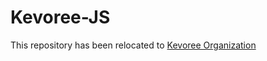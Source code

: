 # Kevoree-JS

This repository has been relocated to [Kevoree Organization](https://github.com/kevoree/kevoree-js)